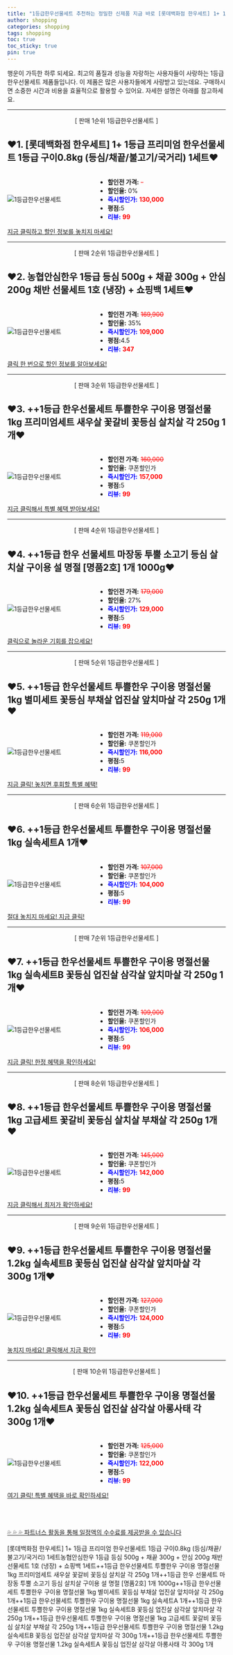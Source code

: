 ```yaml
---
title: "1등급한우선물세트 추천하는 정밀한 신제품 지금 바로 [롯데백화점 한우세트] 1+ 1등급 프리미엄"
author: shopping
categories: shopping
tags: shopping
toc: true
toc_sticky: true
pin: true
---
```

행운이 가득한 하루 되세요. 최고의 품질과 성능을 자랑하는 사용자들이 사랑하는 1등급한우선물세트 제품들입니다. 이 제품은 많은 사용자들에게 사랑받고 있는데요. 구매하시면 소중한 시간과 비용을 효율적으로 활용할 수 있어요. 자세한 설명은 아래를 참고하세요.

---
<p class="toplist" style="margin: 0 auto; display: block; width: fit-content;">[ 판매 1순위 1등급한우선물세트 ]</p>

<h2><strong>❤️1. [롯데백화점 한우세트] 1+ 1등급 프리미엄 한우선물세트 1등급 구이0.8kg (등심/채끝/불고기/국거리) 1세트❤️</strong></h2>

<div style="display: flex; align-items: center;">
    <div style="flex: 0.4;">
        <img src="https://thumbnail8.coupangcdn.com/thumbnails/remote/230x230ex/image/vendor_inventory/283f/3f3c06b8aed407a7df9ac361cba4c17efdd5edf87474f84a56646a39d2de.jpg" alt="1등급한우선물세트" style="max-width: 100%;">
    </div>
    <div style="flex: 0.6; margin-left: 10px;">
        <ul>
            <li><strong>할인전 가격:</strong> <del style="color: red;">-</del></li>
            <li><strong>할인율:</strong> 0%</li>
            <li><span style='color:blue'><strong>즉시할인가:</strong></span> <span style='color:red'><strong>130,000</strong></span></li>
            <li><strong>평점:</strong>5</li>
            <li><span style='color:blue'><strong>리뷰:</strong></span> <span style='color:red'><strong>99</strong></span></li>
        </ul>
    </div>
</div>
<div class="center">
    <a href="https://selin100587.github.io?lptag=AF9450613&subid=githubio&pageKey=8250676610&traceid=V0-153&itemId=23752688998&vendorItemId=90777173352" class="myButton">
        지금 클릭하고 할인 정보를 놓치지 마세요!
    </a>
</div>


---
<p class="toplist" style="margin: 0 auto; display: block; width: fit-content;">[ 판매 2순위 1등급한우선물세트 ]</p>

<h2><strong>❤️2. 농협안심한우 1등급 등심 500g + 채끝 300g + 안심 200g 채반 선물세트 1호 (냉장) + 쇼핑백 1세트❤️</strong></h2>

<div style="display: flex; align-items: center;">
    <div style="flex: 0.4;">
        <img src="https://thumbnail7.coupangcdn.com/thumbnails/remote/230x230ex/image/retail/images/458545789144667-2930a4a2-9902-48ad-91f1-3814c0c7d0ae.jpg" alt="1등급한우선물세트" style="max-width: 100%;">
    </div>
    <div style="flex: 0.6; margin-left: 10px;">
        <ul>
            <li><strong>할인전 가격:</strong> <del style="color: red;">169,900</del></li>
            <li><strong>할인율:</strong> 35%</li>
            <li><span style='color:blue'><strong>즉시할인가:</strong></span> <span style='color:red'><strong>109,000</strong></span></li>
            <li><strong>평점:</strong>4.5</li>
            <li><span style='color:blue'><strong>리뷰:</strong></span> <span style='color:red'><strong>347</strong></span></li>
        </ul>
    </div>
</div>
<div class="center">
    <a href="https://selin100587.github.io?lptag=AF9450613&subid=githubio&pageKey=7389795180&traceid=V0-153&itemId=19103657646&vendorItemId=86224150320" class="myButton">
        클릭 한 번으로 할인 정보를 알아보세요!
    </a>
</div>


---
<p class="toplist" style="margin: 0 auto; display: block; width: fit-content;">[ 판매 3순위 1등급한우선물세트 ]</p>

<h2><strong>❤️3. ++1등급 한우선물세트 투쁠한우 구이용 명절선물 1kg 프리미엄세트 새우살 꽃갈비 꽃등심 살치살 각 250g 1개❤️</strong></h2>

<div style="display: flex; align-items: center;">
    <div style="flex: 0.4;">
        <img src="https://thumbnail7.coupangcdn.com/thumbnails/remote/230x230ex/image/vendor_inventory/f855/cced8d59dffd3e5b56e129501769b5f8422f74bc8e6ae41e0f218f19ae56.jpg" alt="1등급한우선물세트" style="max-width: 100%;">
    </div>
    <div style="flex: 0.6; margin-left: 10px;">
        <ul>
            <li><strong>할인전 가격:</strong> <del style="color: red;">160,000</del></li>
            <li><strong>할인율:</strong> 쿠폰할인가</li>
            <li><span style='color:blue'><strong>즉시할인가:</strong></span> <span style='color:red'><strong>157,000</strong></span></li>
            <li><strong>평점:</strong>5</li>
            <li><span style='color:blue'><strong>리뷰:</strong></span> <span style='color:red'><strong>99</strong></span></li>
        </ul>
    </div>
</div>
<div class="center">
    <a href="https://selin100587.github.io?lptag=AF9450613&subid=githubio&pageKey=8232566564&traceid=V0-153&itemId=23696062077&vendorItemId=90721195876" class="myButton">
        지금 클릭해서 특별 혜택 받아보세요!
    </a>
</div>


---
<p class="toplist" style="margin: 0 auto; display: block; width: fit-content;">[ 판매 4순위 1등급한우선물세트 ]</p>

<h2><strong>❤️4. ++1등급 한우 선물세트 마장동 투뿔 소고기 등심 살치살 구이용 설 명절 [명품2호] 1개 1000g❤️</strong></h2>

<div style="display: flex; align-items: center;">
    <div style="flex: 0.4;">
        <img src="https://thumbnail7.coupangcdn.com/thumbnails/remote/230x230ex/image/vendor_inventory/63aa/554286e34ea831cf4c8d5666b07efd4e50bc833c06ae9dd71cbe6fe64bc2.png" alt="1등급한우선물세트" style="max-width: 100%;">
    </div>
    <div style="flex: 0.6; margin-left: 10px;">
        <ul>
            <li><strong>할인전 가격:</strong> <del style="color: red;">179,000</del></li>
            <li><strong>할인율:</strong> 27%</li>
            <li><span style='color:blue'><strong>즉시할인가:</strong></span> <span style='color:red'><strong>129,000</strong></span></li>
            <li><strong>평점:</strong>5</li>
            <li><span style='color:blue'><strong>리뷰:</strong></span> <span style='color:red'><strong>99</strong></span></li>
        </ul>
    </div>
</div>
<div class="center">
    <a href="https://selin100587.github.io?lptag=AF9450613&subid=githubio&pageKey=8248865911&traceid=V0-153&itemId=23596813018&vendorItemId=90622653791" class="myButton">
        클릭으로 놀라운 기회를 잡으세요!
    </a>
</div>


---
<p class="toplist" style="margin: 0 auto; display: block; width: fit-content;">[ 판매 5순위 1등급한우선물세트 ]</p>

<h2><strong>❤️5. ++1등급 한우선물세트 투쁠한우 구이용 명절선물 1kg 별미세트 꽃등심 부채살 업진살 앞치마살 각 250g 1개❤️</strong></h2>

<div style="display: flex; align-items: center;">
    <div style="flex: 0.4;">
        <img src="https://thumbnail9.coupangcdn.com/thumbnails/remote/230x230ex/image/vendor_inventory/4d54/af97817106e56c64578fb914db633659459c317d406067bd6ec468b6e1b4.jpg" alt="1등급한우선물세트" style="max-width: 100%;">
    </div>
    <div style="flex: 0.6; margin-left: 10px;">
        <ul>
            <li><strong>할인전 가격:</strong> <del style="color: red;">119,000</del></li>
            <li><strong>할인율:</strong> 쿠폰할인가</li>
            <li><span style='color:blue'><strong>즉시할인가:</strong></span> <span style='color:red'><strong>116,000</strong></span></li>
            <li><strong>평점:</strong>5</li>
            <li><span style='color:blue'><strong>리뷰:</strong></span> <span style='color:red'><strong>99</strong></span></li>
        </ul>
    </div>
</div>
<div class="center">
    <a href="https://selin100587.github.io?lptag=AF9450613&subid=githubio&pageKey=8232547790&traceid=V0-153&itemId=23696000918&vendorItemId=90721103359" class="myButton">
        지금 클릭! 놓치면 후회할 특별 혜택!
    </a>
</div>


---
<p class="toplist" style="margin: 0 auto; display: block; width: fit-content;">[ 판매 6순위 1등급한우선물세트 ]</p>

<h2><strong>❤️6. ++1등급 한우선물세트 투쁠한우 구이용 명절선물 1kg 실속세트A 1개❤️</strong></h2>

<div style="display: flex; align-items: center;">
    <div style="flex: 0.4;">
        <img src="https://thumbnail9.coupangcdn.com/thumbnails/remote/230x230ex/image/vendor_inventory/04eb/21657529f5ce8b39113a5298b32df005289c0019490bd9958c538ff4cd20.jpg" alt="1등급한우선물세트" style="max-width: 100%;">
    </div>
    <div style="flex: 0.6; margin-left: 10px;">
        <ul>
            <li><strong>할인전 가격:</strong> <del style="color: red;">107,000</del></li>
            <li><strong>할인율:</strong> 쿠폰할인가</li>
            <li><span style='color:blue'><strong>즉시할인가:</strong></span> <span style='color:red'><strong>104,000</strong></span></li>
            <li><strong>평점:</strong>5</li>
            <li><span style='color:blue'><strong>리뷰:</strong></span> <span style='color:red'><strong>99</strong></span></li>
        </ul>
    </div>
</div>
<div class="center">
    <a href="https://selin100587.github.io?lptag=AF9450613&subid=githubio&pageKey=8231986233&traceid=V0-153&itemId=23693563222&vendorItemId=90721249151" class="myButton">
        절대 놓치지 마세요! 지금 클릭!
    </a>
</div>


---
<p class="toplist" style="margin: 0 auto; display: block; width: fit-content;">[ 판매 7순위 1등급한우선물세트 ]</p>

<h2><strong>❤️7. ++1등급 한우선물세트 투쁠한우 구이용 명절선물 1kg 실속세트B 꽃등심 업진살 삼각살 앞치마살 각 250g 1개❤️</strong></h2>

<div style="display: flex; align-items: center;">
    <div style="flex: 0.4;">
        <img src="https://thumbnail9.coupangcdn.com/thumbnails/remote/230x230ex/image/vendor_inventory/695a/f5eb4e53d98eb78820477b30fedb72664eea70ed85951a982b71fd3b6c78.jpg" alt="1등급한우선물세트" style="max-width: 100%;">
    </div>
    <div style="flex: 0.6; margin-left: 10px;">
        <ul>
            <li><strong>할인전 가격:</strong> <del style="color: red;">109,000</del></li>
            <li><strong>할인율:</strong> 쿠폰할인가</li>
            <li><span style='color:blue'><strong>즉시할인가:</strong></span> <span style='color:red'><strong>106,000</strong></span></li>
            <li><strong>평점:</strong>5</li>
            <li><span style='color:blue'><strong>리뷰:</strong></span> <span style='color:red'><strong>99</strong></span></li>
        </ul>
    </div>
</div>
<div class="center">
    <a href="https://selin100587.github.io?lptag=AF9450613&subid=githubio&pageKey=8232542860&traceid=V0-153&itemId=23695984336&vendorItemId=90721086718" class="myButton">
        지금 클릭! 한정 혜택을 확인하세요!
    </a>
</div>


---
<p class="toplist" style="margin: 0 auto; display: block; width: fit-content;">[ 판매 8순위 1등급한우선물세트 ]</p>

<h2><strong>❤️8. ++1등급 한우선물세트 투쁠한우 구이용 명절선물 1kg 고급세트 꽃갈비 꽃등심 살치살 부채살 각 250g 1개❤️</strong></h2>

<div style="display: flex; align-items: center;">
    <div style="flex: 0.4;">
        <img src="https://thumbnail10.coupangcdn.com/thumbnails/remote/230x230ex/image/vendor_inventory/91e5/cc78fe5728ad1630dddba705d5bf505684922b7e2ff3cbab5bf5581727aa.jpg" alt="1등급한우선물세트" style="max-width: 100%;">
    </div>
    <div style="flex: 0.6; margin-left: 10px;">
        <ul>
            <li><strong>할인전 가격:</strong> <del style="color: red;">145,000</del></li>
            <li><strong>할인율:</strong> 쿠폰할인가</li>
            <li><span style='color:blue'><strong>즉시할인가:</strong></span> <span style='color:red'><strong>142,000</strong></span></li>
            <li><strong>평점:</strong>5</li>
            <li><span style='color:blue'><strong>리뷰:</strong></span> <span style='color:red'><strong>99</strong></span></li>
        </ul>
    </div>
</div>
<div class="center">
    <a href="https://selin100587.github.io?lptag=AF9450613&subid=githubio&pageKey=8232561115&traceid=V0-153&itemId=23696044452&vendorItemId=90721146258" class="myButton">
        지금 클릭해서 최저가 확인하세요!
    </a>
</div>


---
<p class="toplist" style="margin: 0 auto; display: block; width: fit-content;">[ 판매 9순위 1등급한우선물세트 ]</p>

<h2><strong>❤️9. ++1등급 한우선물세트 투쁠한우 구이용 명절선물 1.2kg 실속세트B 꽃등심 업진살 삼각살 앞치마살 각 300g 1개❤️</strong></h2>

<div style="display: flex; align-items: center;">
    <div style="flex: 0.4;">
        <img src="https://thumbnail9.coupangcdn.com/thumbnails/remote/230x230ex/image/vendor_inventory/695a/f5eb4e53d98eb78820477b30fedb72664eea70ed85951a982b71fd3b6c78.jpg" alt="1등급한우선물세트" style="max-width: 100%;">
    </div>
    <div style="flex: 0.6; margin-left: 10px;">
        <ul>
            <li><strong>할인전 가격:</strong> <del style="color: red;">127,000</del></li>
            <li><strong>할인율:</strong> 쿠폰할인가</li>
            <li><span style='color:blue'><strong>즉시할인가:</strong></span> <span style='color:red'><strong>124,000</strong></span></li>
            <li><strong>평점:</strong>5</li>
            <li><span style='color:blue'><strong>리뷰:</strong></span> <span style='color:red'><strong>99</strong></span></li>
        </ul>
    </div>
</div>
<div class="center">
    <a href="https://selin100587.github.io?lptag=AF9450613&subid=githubio&pageKey=8232606455&traceid=V0-153&itemId=23696194217&vendorItemId=90721294469" class="myButton">
        놓치지 마세요! 클릭해서 지금 확인!
    </a>
</div>


---
<p class="toplist" style="margin: 0 auto; display: block; width: fit-content;">[ 판매 10순위 1등급한우선물세트 ]</p>

<h2><strong>❤️10. ++1등급 한우선물세트 투쁠한우 구이용 명절선물 1.2kg 실속세트A 꽃등심 업진살 삼각살 아롱사태 각 300g 1개❤️</strong></h2>

<div style="display: flex; align-items: center;">
    <div style="flex: 0.4;">
        <img src="https://thumbnail10.coupangcdn.com/thumbnails/remote/230x230ex/image/vendor_inventory/9f87/23a5f1cc2f247a64eb8da272fd594b21cd0e564870e264ca9d0d2e361619.jpg" alt="1등급한우선물세트" style="max-width: 100%;">
    </div>
    <div style="flex: 0.6; margin-left: 10px;">
        <ul>
            <li><strong>할인전 가격:</strong> <del style="color: red;">125,000</del></li>
            <li><strong>할인율:</strong> 쿠폰할인가</li>
            <li><span style='color:blue'><strong>즉시할인가:</strong></span> <span style='color:red'><strong>122,000</strong></span></li>
            <li><strong>평점:</strong>5</li>
            <li><span style='color:blue'><strong>리뷰:</strong></span> <span style='color:red'><strong>99</strong></span></li>
        </ul>
    </div>
</div>
<div class="center">
    <a href="https://selin100587.github.io?lptag=AF9450613&subid=githubio&pageKey=8232601370&traceid=V0-153&itemId=23696179246&vendorItemId=90721279750" class="myButton">
        여기 클릭! 특별 혜택을 바로 확인하세요!
    </a>
</div>

<br><br><br>[💦 💦 💦 파트너스 활동을 통해 일정액의 수수료를 제공받을 수 있습니다](https://link.coupang.com/a/bcpT2c)<br><br>[롯데백화점 한우세트] 1+ 1등급 프리미엄 한우선물세트 1등급 구이0.8kg (등심/채끝/불고기/국거리) 1세트농협안심한우 1등급 등심 500g + 채끝 300g + 안심 200g 채반 선물세트 1호 (냉장) + 쇼핑백 1세트++1등급 한우선물세트 투쁠한우 구이용 명절선물 1kg 프리미엄세트 새우살 꽃갈비 꽃등심 살치살 각 250g 1개++1등급 한우 선물세트 마장동 투뿔 소고기 등심 살치살 구이용 설 명절 [명품2호] 1개 1000g++1등급 한우선물세트 투쁠한우 구이용 명절선물 1kg 별미세트 꽃등심 부채살 업진살 앞치마살 각 250g 1개++1등급 한우선물세트 투쁠한우 구이용 명절선물 1kg 실속세트A 1개++1등급 한우선물세트 투쁠한우 구이용 명절선물 1kg 실속세트B 꽃등심 업진살 삼각살 앞치마살 각 250g 1개++1등급 한우선물세트 투쁠한우 구이용 명절선물 1kg 고급세트 꽃갈비 꽃등심 살치살 부채살 각 250g 1개++1등급 한우선물세트 투쁠한우 구이용 명절선물 1.2kg 실속세트B 꽃등심 업진살 삼각살 앞치마살 각 300g 1개++1등급 한우선물세트 투쁠한우 구이용 명절선물 1.2kg 실속세트A 꽃등심 업진살 삼각살 아롱사태 각 300g 1개